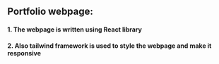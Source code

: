 ## Portfolio webpage:
#### 1. The webpage is written using React library
#### 2. Also tailwind framework is used to style the webpage and make it responsive

